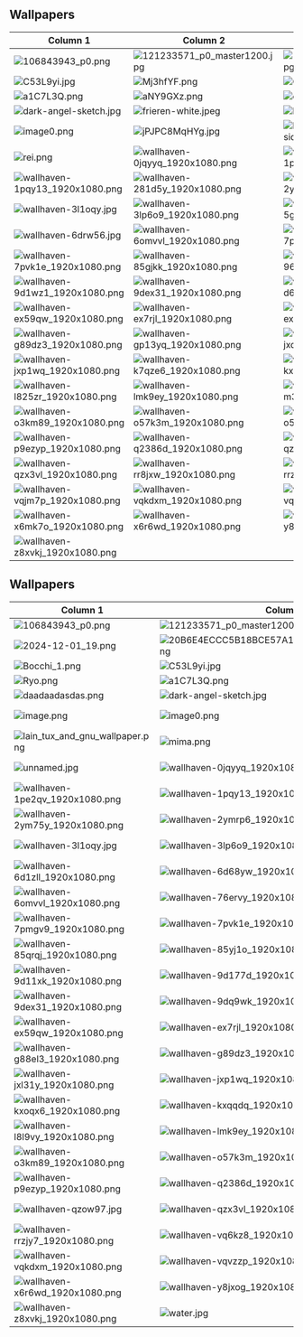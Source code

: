 
## Wallpapers

| Column 1 | Column 2 | Column 3 | Column 4 |
|----------|----------|----------|----------|
| ![106843943_p0.png](./walls/106843943_p0.png) | ![121233571_p0_master1200.jpg](./walls/121233571_p0_master1200.jpg) | ![1725651720032990.jpg](./walls/1725651720032990.jpg) | ![20B6E4ECCC5B18BCE57A1FCF803FEA2629B8F53B.png](./walls/20B6E4ECCC5B18BCE57A1FCF803FEA2629B8F53B.png) |
| ![C53L9yi.jpg](./walls/C53L9yi.jpg) | ![Mj3hfYF.png](./walls/Mj3hfYF.png) | ![QkO1C-JqJbM.jpg](./walls/QkO1C-JqJbM.jpg) | ![Ryo.png](./walls/Ryo.png) |
| ![a1C7L3Q.png](./walls/a1C7L3Q.png) | ![aNY9GXz.png](./walls/aNY9GXz.png) | ![clouds.png](./walls/clouds.png) | ![daadaadasdas.png](./walls/daadaadasdas.png) |
| ![dark-angel-sketch.jpg](./walls/dark-angel-sketch.jpg) | ![frieren-white.jpeg](./walls/frieren-white.jpeg) | ![horizon.jpg](./walls/horizon.jpg) | ![image.png](./walls/image.png) |
| ![image0.png](./walls/image0.png) | ![jPJPC8MqHYg.jpg](./walls/jPJPC8MqHYg.jpg) | ![kreslo-devushka-sidit-nozhki-anime.jpg](./walls/kreslo-devushka-sidit-nozhki-anime.jpg) | ![mima.png](./walls/mima.png) |
| ![rei.png](./walls/rei.png) | ![wallhaven-0jqyyq_1920x1080.png](./walls/wallhaven-0jqyyq_1920x1080.png) | ![wallhaven-1p5zpw_1920x1080.png](./walls/wallhaven-1p5zpw_1920x1080.png) | ![wallhaven-1pe2qv_1920x1080.png](./walls/wallhaven-1pe2qv_1920x1080.png) |
| ![wallhaven-1pqy13_1920x1080.png](./walls/wallhaven-1pqy13_1920x1080.png) | ![wallhaven-281d5y_1920x1080.png](./walls/wallhaven-281d5y_1920x1080.png) | ![wallhaven-2y6pgy_1920x1080.png](./walls/wallhaven-2y6pgy_1920x1080.png) | ![wallhaven-2yqm2g_1920x1080.png](./walls/wallhaven-2yqm2g_1920x1080.png) |
| ![wallhaven-3l1oqy.jpg](./walls/wallhaven-3l1oqy.jpg) | ![wallhaven-3lp6o9_1920x1080.png](./walls/wallhaven-3lp6o9_1920x1080.png) | ![wallhaven-5gojx8_1920x1080.png](./walls/wallhaven-5gojx8_1920x1080.png) | ![wallhaven-6d1zll_1920x1080.png](./walls/wallhaven-6d1zll_1920x1080.png) |
| ![wallhaven-6drw56.jpg](./walls/wallhaven-6drw56.jpg) | ![wallhaven-6omvvl_1920x1080.png](./walls/wallhaven-6omvvl_1920x1080.png) | ![wallhaven-7p7kre_1920x1080.png](./walls/wallhaven-7p7kre_1920x1080.png) | ![wallhaven-7pjl5o_1920x1080.png](./walls/wallhaven-7pjl5o_1920x1080.png) |
| ![wallhaven-7pvk1e_1920x1080.png](./walls/wallhaven-7pvk1e_1920x1080.png) | ![wallhaven-85gjkk_1920x1080.png](./walls/wallhaven-85gjkk_1920x1080.png) | ![wallhaven-966yr8_1920x1080.png](./walls/wallhaven-966yr8_1920x1080.png) | ![wallhaven-9d177d_1920x1080.png](./walls/wallhaven-9d177d_1920x1080.png) |
| ![wallhaven-9d1wz1_1920x1080.png](./walls/wallhaven-9d1wz1_1920x1080.png) | ![wallhaven-9dex31_1920x1080.png](./walls/wallhaven-9dex31_1920x1080.png) | ![wallhaven-d6jlkm_1920x1080.png](./walls/wallhaven-d6jlkm_1920x1080.png) | ![wallhaven-d6q9jl_1920x1080.png](./walls/wallhaven-d6q9jl_1920x1080.png) |
| ![wallhaven-ex59qw_1920x1080.png](./walls/wallhaven-ex59qw_1920x1080.png) | ![wallhaven-ex7rjl_1920x1080.png](./walls/wallhaven-ex7rjl_1920x1080.png) | ![wallhaven-exwe6r_1920x1080.png](./walls/wallhaven-exwe6r_1920x1080.png) | ![wallhaven-g77p57_1920x1080.png](./walls/wallhaven-g77p57_1920x1080.png) |
| ![wallhaven-g89dz3_1920x1080.png](./walls/wallhaven-g89dz3_1920x1080.png) | ![wallhaven-gp13yq_1920x1080.png](./walls/wallhaven-gp13yq_1920x1080.png) | ![wallhaven-jxd68y_1920x1080.png](./walls/wallhaven-jxd68y_1920x1080.png) | ![wallhaven-jxl31y_1920x1080.png](./walls/wallhaven-jxl31y_1920x1080.png) |
| ![wallhaven-jxp1wq_1920x1080.png](./walls/wallhaven-jxp1wq_1920x1080.png) | ![wallhaven-k7qze6_1920x1080.png](./walls/wallhaven-k7qze6_1920x1080.png) | ![wallhaven-kxoqx6_1920x1080.png](./walls/wallhaven-kxoqx6_1920x1080.png) | ![wallhaven-kxqqdq_1920x1080.png](./walls/wallhaven-kxqqdq_1920x1080.png) |
| ![wallhaven-l825zr_1920x1080.png](./walls/wallhaven-l825zr_1920x1080.png) | ![wallhaven-lmk9ey_1920x1080.png](./walls/wallhaven-lmk9ey_1920x1080.png) | ![wallhaven-m36yly_1920x1080.png](./walls/wallhaven-m36yly_1920x1080.png) | ![wallhaven-nr2l27_1920x1080.png](./walls/wallhaven-nr2l27_1920x1080.png) |
| ![wallhaven-o3km89_1920x1080.png](./walls/wallhaven-o3km89_1920x1080.png) | ![wallhaven-o57k3m_1920x1080.png](./walls/wallhaven-o57k3m_1920x1080.png) | ![wallhaven-o5v8pm.png](./walls/wallhaven-o5v8pm.png) | ![wallhaven-p9ep13_1920x1080.png](./walls/wallhaven-p9ep13_1920x1080.png) |
| ![wallhaven-p9ezyp_1920x1080.png](./walls/wallhaven-p9ezyp_1920x1080.png) | ![wallhaven-q2386d_1920x1080.png](./walls/wallhaven-q2386d_1920x1080.png) | ![wallhaven-qzkq6l_1920x1080.png](./walls/wallhaven-qzkq6l_1920x1080.png) | ![wallhaven-qzow97.jpg](./walls/wallhaven-qzow97.jpg) |
| ![wallhaven-qzx3vl_1920x1080.png](./walls/wallhaven-qzx3vl_1920x1080.png) | ![wallhaven-rr8jxw_1920x1080.png](./walls/wallhaven-rr8jxw_1920x1080.png) | ![wallhaven-rrzjy7_1920x1080.png](./walls/wallhaven-rrzjy7_1920x1080.png) | ![wallhaven-vq6kz8_1920x1080.png](./walls/wallhaven-vq6kz8_1920x1080.png) |
| ![wallhaven-vqjm7p_1920x1080.png](./walls/wallhaven-vqjm7p_1920x1080.png) | ![wallhaven-vqkdxm_1920x1080.png](./walls/wallhaven-vqkdxm_1920x1080.png) | ![wallhaven-vqvzzp_1920x1080.png](./walls/wallhaven-vqvzzp_1920x1080.png) | ![wallhaven-wevq5q_1920x1080.png](./walls/wallhaven-wevq5q_1920x1080.png) |
| ![wallhaven-x6mk7o_1920x1080.png](./walls/wallhaven-x6mk7o_1920x1080.png) | ![wallhaven-x6r6wd_1920x1080.png](./walls/wallhaven-x6r6wd_1920x1080.png) | ![wallhaven-y8jxog_1920x1080.png](./walls/wallhaven-y8jxog_1920x1080.png) | ![wallhaven-yx3kex_1920x1080.png](./walls/wallhaven-yx3kex_1920x1080.png) |
| ![wallhaven-z8xvkj_1920x1080.png](./walls/wallhaven-z8xvkj_1920x1080.png) |

## Wallpapers

| Column 1 | Column 2 | Column 3 | Column 4 |
|----------|----------|----------|----------|
| ![106843943_p0.png](./walls/106843943_p0.png) | ![121233571_p0_master1200.jpg](./walls/121233571_p0_master1200.jpg) | ![124763769_p0.jpg](./walls/124763769_p0.jpg) | ![1725651720032990.jpg](./walls/1725651720032990.jpg) |
| ![2024-12-01_19.png](./walls/2024-12-01_19.png) | ![20B6E4ECCC5B18BCE57A1FCF803FEA2629B8F53B.png](./walls/20B6E4ECCC5B18BCE57A1FCF803FEA2629B8F53B.png) | ![319803.jpg](./walls/319803.jpg) | ![Bocchi_1-1920x1080.png](./walls/Bocchi_1-1920x1080.png) |
| ![Bocchi_1.png](./walls/Bocchi_1.png) | ![C53L9yi.jpg](./walls/C53L9yi.jpg) | ![Mj3hfYF.png](./walls/Mj3hfYF.png) | ![QkO1C-JqJbM.jpg](./walls/QkO1C-JqJbM.jpg) |
| ![Ryo.png](./walls/Ryo.png) | ![a1C7L3Q.png](./walls/a1C7L3Q.png) | ![aNY9GXz.png](./walls/aNY9GXz.png) | ![clouds.png](./walls/clouds.png) |
| ![daadaadasdas.png](./walls/daadaadasdas.png) | ![dark-angel-sketch.jpg](./walls/dark-angel-sketch.jpg) | ![frieren-white.jpeg](./walls/frieren-white.jpeg) | ![horizon.jpg](./walls/horizon.jpg) |
| ![image.png](./walls/image.png) | ![image0.png](./walls/image0.png) | ![jPJPC8MqHYg.jpg](./walls/jPJPC8MqHYg.jpg) | ![kreslo-devushka-sidit-nozhki-anime.jpg](./walls/kreslo-devushka-sidit-nozhki-anime.jpg) |
| ![lain_tux_and_gnu_wallpaper.png](./walls/lain_tux_and_gnu_wallpaper.png) | ![mima.png](./walls/mima.png) | ![rei.png](./walls/rei.png) | ![reiren.png](./walls/reiren.png) |
| ![unnamed.jpg](./walls/unnamed.jpg) | ![wallhaven-0jqyyq_1920x1080.png](./walls/wallhaven-0jqyyq_1920x1080.png) | ![wallhaven-1p5zpw_1920x1080.png](./walls/wallhaven-1p5zpw_1920x1080.png) | ![wallhaven-1p6qd1_1920x1080.png](./walls/wallhaven-1p6qd1_1920x1080.png) |
| ![wallhaven-1pe2qv_1920x1080.png](./walls/wallhaven-1pe2qv_1920x1080.png) | ![wallhaven-1pqy13_1920x1080.png](./walls/wallhaven-1pqy13_1920x1080.png) | ![wallhaven-281d5y_1920x1080.png](./walls/wallhaven-281d5y_1920x1080.png) | ![wallhaven-2y6pgy_1920x1080.png](./walls/wallhaven-2y6pgy_1920x1080.png) |
| ![wallhaven-2ym75y_1920x1080.png](./walls/wallhaven-2ym75y_1920x1080.png) | ![wallhaven-2ymrp6_1920x1080.png](./walls/wallhaven-2ymrp6_1920x1080.png) | ![wallhaven-2yogrm_3840x2160.png](./walls/wallhaven-2yogrm_3840x2160.png) | ![wallhaven-2yqm2g_1920x1080.png](./walls/wallhaven-2yqm2g_1920x1080.png) |
| ![wallhaven-3l1oqy.jpg](./walls/wallhaven-3l1oqy.jpg) | ![wallhaven-3lp6o9_1920x1080.png](./walls/wallhaven-3lp6o9_1920x1080.png) | ![wallhaven-5gojx8_1920x1080.png](./walls/wallhaven-5gojx8_1920x1080.png) | ![wallhaven-6d1ylw_1920x1080.png](./walls/wallhaven-6d1ylw_1920x1080.png) |
| ![wallhaven-6d1zll_1920x1080.png](./walls/wallhaven-6d1zll_1920x1080.png) | ![wallhaven-6d68yw_1920x1080.png](./walls/wallhaven-6d68yw_1920x1080.png) | ![wallhaven-6d832w_1920x1080.png](./walls/wallhaven-6d832w_1920x1080.png) | ![wallhaven-6drw56.jpg](./walls/wallhaven-6drw56.jpg) |
| ![wallhaven-6omvvl_1920x1080.png](./walls/wallhaven-6omvvl_1920x1080.png) | ![wallhaven-76ervy_1920x1080.png](./walls/wallhaven-76ervy_1920x1080.png) | ![wallhaven-7p7kre_1920x1080.png](./walls/wallhaven-7p7kre_1920x1080.png) | ![wallhaven-7pjl5o_1920x1080.png](./walls/wallhaven-7pjl5o_1920x1080.png) |
| ![wallhaven-7pmgv9_1920x1080.png](./walls/wallhaven-7pmgv9_1920x1080.png) | ![wallhaven-7pvk1e_1920x1080.png](./walls/wallhaven-7pvk1e_1920x1080.png) | ![wallhaven-83k6gk_1920x1080.png](./walls/wallhaven-83k6gk_1920x1080.png) | ![wallhaven-85gjkk_1920x1080.png](./walls/wallhaven-85gjkk_1920x1080.png) |
| ![wallhaven-85qrqj_1920x1080.png](./walls/wallhaven-85qrqj_1920x1080.png) | ![wallhaven-85yj1o_1920x1080.png](./walls/wallhaven-85yj1o_1920x1080.png) | ![wallhaven-966yr8_1920x1080.png](./walls/wallhaven-966yr8_1920x1080.png) | ![wallhaven-9d11xk_1920x1080(1).png](./walls/wallhaven-9d11xk_1920x1080(1).png) |
| ![wallhaven-9d11xk_1920x1080.png](./walls/wallhaven-9d11xk_1920x1080.png) | ![wallhaven-9d177d_1920x1080.png](./walls/wallhaven-9d177d_1920x1080.png) | ![wallhaven-9d1wz1_1920x1080.png](./walls/wallhaven-9d1wz1_1920x1080.png) | ![wallhaven-9depzk_1920x1080.png](./walls/wallhaven-9depzk_1920x1080.png) |
| ![wallhaven-9dex31_1920x1080.png](./walls/wallhaven-9dex31_1920x1080.png) | ![wallhaven-9dq9wk_1920x1080.png](./walls/wallhaven-9dq9wk_1920x1080.png) | ![wallhaven-d6jlkm_1920x1080.png](./walls/wallhaven-d6jlkm_1920x1080.png) | ![wallhaven-d6q9jl_1920x1080.png](./walls/wallhaven-d6q9jl_1920x1080.png) |
| ![wallhaven-ex59qw_1920x1080.png](./walls/wallhaven-ex59qw_1920x1080.png) | ![wallhaven-ex7rjl_1920x1080.png](./walls/wallhaven-ex7rjl_1920x1080.png) | ![wallhaven-exwe6r_1920x1080.png](./walls/wallhaven-exwe6r_1920x1080.png) | ![wallhaven-g77p57_1920x1080.png](./walls/wallhaven-g77p57_1920x1080.png) |
| ![wallhaven-g88el3_1920x1080.png](./walls/wallhaven-g88el3_1920x1080.png) | ![wallhaven-g89dz3_1920x1080.png](./walls/wallhaven-g89dz3_1920x1080.png) | ![wallhaven-gp13yq_1920x1080.png](./walls/wallhaven-gp13yq_1920x1080.png) | ![wallhaven-jxd68y_1920x1080.png](./walls/wallhaven-jxd68y_1920x1080.png) |
| ![wallhaven-jxl31y_1920x1080.png](./walls/wallhaven-jxl31y_1920x1080.png) | ![wallhaven-jxp1wq_1920x1080.png](./walls/wallhaven-jxp1wq_1920x1080.png) | ![wallhaven-jxprdq_1920x1080.png](./walls/wallhaven-jxprdq_1920x1080.png) | ![wallhaven-k7qze6_1920x1080.png](./walls/wallhaven-k7qze6_1920x1080.png) |
| ![wallhaven-kxoqx6_1920x1080.png](./walls/wallhaven-kxoqx6_1920x1080.png) | ![wallhaven-kxqqdq_1920x1080.png](./walls/wallhaven-kxqqdq_1920x1080.png) | ![wallhaven-l825zr_1920x1080.png](./walls/wallhaven-l825zr_1920x1080.png) | ![wallhaven-l87gvr_1920x1080.png](./walls/wallhaven-l87gvr_1920x1080.png) |
| ![wallhaven-l8l9vy_1920x1080.png](./walls/wallhaven-l8l9vy_1920x1080.png) | ![wallhaven-lmk9ey_1920x1080.png](./walls/wallhaven-lmk9ey_1920x1080.png) | ![wallhaven-m36yly_1920x1080.png](./walls/wallhaven-m36yly_1920x1080.png) | ![wallhaven-nr2l27_1920x1080.png](./walls/wallhaven-nr2l27_1920x1080.png) |
| ![wallhaven-o3km89_1920x1080.png](./walls/wallhaven-o3km89_1920x1080.png) | ![wallhaven-o57k3m_1920x1080.png](./walls/wallhaven-o57k3m_1920x1080.png) | ![wallhaven-o5v8pm.png](./walls/wallhaven-o5v8pm.png) | ![wallhaven-p9ep13_1920x1080.png](./walls/wallhaven-p9ep13_1920x1080.png) |
| ![wallhaven-p9ezyp_1920x1080.png](./walls/wallhaven-p9ezyp_1920x1080.png) | ![wallhaven-q2386d_1920x1080.png](./walls/wallhaven-q2386d_1920x1080.png) | ![wallhaven-q6o117_1920x1080.png](./walls/wallhaven-q6o117_1920x1080.png) | ![wallhaven-qzkq6l_1920x1080.png](./walls/wallhaven-qzkq6l_1920x1080.png) |
| ![wallhaven-qzow97.jpg](./walls/wallhaven-qzow97.jpg) | ![wallhaven-qzx3vl_1920x1080.png](./walls/wallhaven-qzx3vl_1920x1080.png) | ![wallhaven-rr8jxw_1920x1080.png](./walls/wallhaven-rr8jxw_1920x1080.png) | ![wallhaven-rrm73q_1920x1080.png](./walls/wallhaven-rrm73q_1920x1080.png) |
| ![wallhaven-rrzjy7_1920x1080.png](./walls/wallhaven-rrzjy7_1920x1080.png) | ![wallhaven-vq6kz8_1920x1080.png](./walls/wallhaven-vq6kz8_1920x1080.png) | ![wallhaven-vq8md8_1920x1080.png](./walls/wallhaven-vq8md8_1920x1080.png) | ![wallhaven-vqjm7p_1920x1080.png](./walls/wallhaven-vqjm7p_1920x1080.png) |
| ![wallhaven-vqkdxm_1920x1080.png](./walls/wallhaven-vqkdxm_1920x1080.png) | ![wallhaven-vqvzzp_1920x1080.png](./walls/wallhaven-vqvzzp_1920x1080.png) | ![wallhaven-wevq5q_1920x1080.png](./walls/wallhaven-wevq5q_1920x1080.png) | ![wallhaven-x6mk7o_1920x1080.png](./walls/wallhaven-x6mk7o_1920x1080.png) |
| ![wallhaven-x6r6wd_1920x1080.png](./walls/wallhaven-x6r6wd_1920x1080.png) | ![wallhaven-y8jxog_1920x1080.png](./walls/wallhaven-y8jxog_1920x1080.png) | ![wallhaven-yx17pg_1920x1080.png](./walls/wallhaven-yx17pg_1920x1080.png) | ![wallhaven-yx3kex_1920x1080.png](./walls/wallhaven-yx3kex_1920x1080.png) |
| ![wallhaven-z8xvkj_1920x1080.png](./walls/wallhaven-z8xvkj_1920x1080.png) | ![water.jpg](./walls/water.jpg) | ![women.jpg](./walls/women.jpg) |
